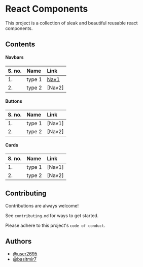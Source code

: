 # React Components

This project is a collection of sleak and beautiful reusable react components.



## Contents

#### Navbars

| S. no. | Name     | Link        |
| :----- | :------- | :---------- |
|  1.    | type 1   | [Nav1](https://user-images.githubusercontent.com/53275443/174329236-99061a14-3118-4698-af7f-e7e56c17f886.gif)|
|  2.    | type 2   | [Nav2]      |


#### Buttons

| S. no. | Name     | Link        |
| :----- | :------- | :---------- |
|  1.    | type 1   | [Nav1]      |
|  2.    | type 2   | [Nav2]      |



#### Cards

| S. no. | Name     | Link        |
| :----- | :------- | :---------- |
|  1.    | type 1   | [Nav1]      |
|  2.    | type 2   | [Nav2]      |



## Contributing

Contributions are always welcome!

See `contributing.md` for ways to get started.

Please adhere to this project's `code of conduct`.

## Authors

- [@user2695](https://www.github.com/user2695)
- [@basitmir7](https://www.github.com/basitmir7)
